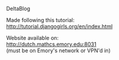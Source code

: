 DeltaBlog  

Made following this tutorial:  
http://tutorial.djangogirls.org/en/index.html

Website available on:  
http://dutch.mathcs.emory.edu:8031  
(must be on Emory's network or VPN'd in)
